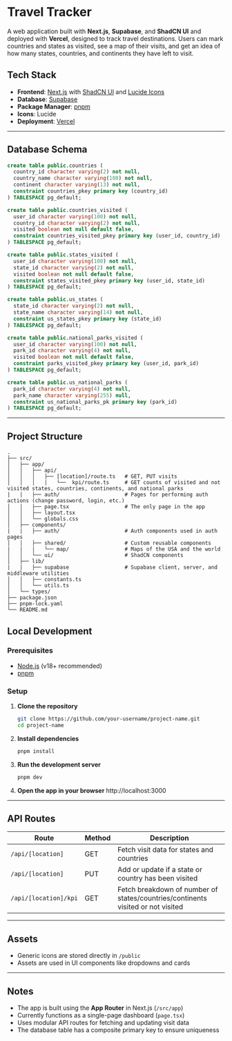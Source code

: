# Travel Tracker

A web application built with **Next.js**, **Supabase**, and **ShadCN UI** and deployed with **Vercel**, designed to track travel destinations. Users can mark countries and states as visited, see a map of their visits, and get an idea of how many states, countries, and continents they have left to visit.

## Tech Stack

- **Frontend**: [Next.js](https://nextjs.org/) with [ShadCN UI](https://ui.shadcn.com/) and [Lucide Icons](https://lucide.dev/)
- **Database**: [Supabase](https://supabase.com/)
- **Package Manager**: [pnpm](https://pnpm.io/)
- **Icons**: Lucide
- **Deployment**: [Vercel](https://vercel.com/)

---

## Database Schema

```sql
create table public.countries (
  country_id character varying(2) not null,
  country_name character varying(100) not null,
  continent character varying(13) not null,
  constraint countries_pkey primary key (country_id)
) TABLESPACE pg_default;

create table public.countries_visited (
  user_id character varying(100) not null,
  country_id character varying(2) not null,
  visited boolean not null default false,
  constraint countries_visited_pkey primary key (user_id, country_id)
) TABLESPACE pg_default;

create table public.states_visited (
  user_id character varying(100) not null,
  state_id character varying(2) not null,
  visited boolean not null default false,
  constraint states_visited_pkey primary key (user_id, state_id)
) TABLESPACE pg_default;

create table public.us_states (
  state_id character varying(2) not null,
  state_name character varying(14) not null,
  constraint us_states_pkey primary key (state_id)
) TABLESPACE pg_default;

create table public.national_parks_visited (
  user_id character varying(100) not null,
  park_id character varying(4) not null,
  visited boolean not null default false,
  constraint parks_visited_pkey primary key (user_id, park_id)
) TABLESPACE pg_default;

create table public.us_national_parks (
  park_id character varying(4) not null,
  park_name character varying(255) null,
  constraint us_national_parks_pk primary key (park_id)
) TABLESPACE pg_default;
```

---

## Project Structure

```
.
├── src/
│   ├── app/
│   │   ├── api/
│   │   │   ├── [location]/route.ts   # GET, PUT visits
│   │   │   |   └──  kpi/route.ts     # GET counts of visited and not visited states, countries, continents, and national parks
|   |   ├── auth/                     # Pages for performing auth actions (change password, login, etc.)
│   │   ├── page.tsx                  # The only page in the app
│   │   ├── layout.tsx
│   │   └── globals.css
│   ├── components/
|   |   ├── auth/                     # Auth components used in auth pages
│   │   ├── shared/                   # Custom reusable components
|   |   |   └── map/                  # Maps of the USA and the world
│   │   └── ui/                       # ShadCN components
│   ├── lib/
|   |   ├── supabase                  # Supabase client, server, and middleware utilities
│   │   ├── constants.ts
│   │   └── utils.ts
│   └── types/   
├── package.json
├── pnpm-lock.yaml
└── README.md                    
```

## Local Development

### Prerequisites

- [Node.js](https://nodejs.org/) (v18+ recommended)
- [pnpm](https://pnpm.io/)

### Setup

1. **Clone the repository**
   ```bash
   git clone https://github.com/your-username/project-name.git
   cd project-name
   ```

2. **Install dependencies**
   ```bash
   pnpm install
   ```

3. **Run the development server**
   ```bash
   pnpm dev
   ```

4. **Open the app in your browser**
   http://localhost:3000

---

## API Routes

| Route                       | Method | Description                                                                      |
|-----------------------------|--------|----------------------------------------------------------------------------------|                        
| `/api/[location]`           | GET    | Fetch visit data for states and countries                                        |
| `/api/[location]`           | PUT    | Add or update if a state or country has been visited                             |
| `/api/[location]/kpi`       | GET    | Fetch breakdown of number of states/countries/continents visited or not visited  |

---

## Assets

- Generic icons are stored directly in `/public`
- Assets are used in UI components like dropdowns and cards

---

## Notes

- The app is built using the **App Router** in Next.js (`/src/app`)
- Currently functions as a single-page dashboard (`page.tsx`)
- Uses modular API routes for fetching and updating visit data
- The database table has a composite primary key to ensure uniqueness